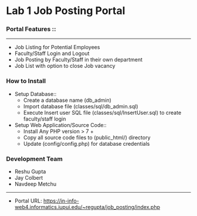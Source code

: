 
# Lab 1 Job Posting Portal
<div class="script-details">
  <h3>Portal Features ::</h3>
  <hr>
<ul>

 <li>Job Listing for Potential Employees</li>
 <li>Faculty/Staff Login and Logout</li>
 <li>Job Posting by Faculty/Staff in their own department</li>
 <li>Job List with option to close Job vacancy</li> 
</ul>


</div>

<div class='install-script'>
  <h3>How to Install</h3>
  <ul>
    <li>Setup Database::
    <ul>
     <li>Create a database name (db_admin)</li>
     <li>Import database file (classes/sql/db_admin.sql)</li>    
     <li>Execute Insert user SQL file (classes/sql/InsertUser.sql) to create faculty/staff login</li>
    </ul>
    </li>
    <li>Setup Web Application/Source Code::
      <ul>
   <li>Install Any PHP version > 7 +</li>
    <li>Copy all source code files to (public_html/) directory</li>    
    <li>Update (config/config.php) for database credentials</li>
      </ul></li>
  </ul>

<h3>Development Team</h3>
<ul>

 <li>Reshu Gupta</li>
<li>Jay Colbert</li>
<li>Navdeep Metchu</li>
</ul>
<hr>
<ul>
   <li>Portal URL: <a href='https://in-info-web4.informatics.iupui.edu/~regupta/job_posting/index.php' target="_blank">https://in-info-web4.informatics.iupui.edu/~regupta/job_posting/index.php</a></li>
</ul>
</div>





